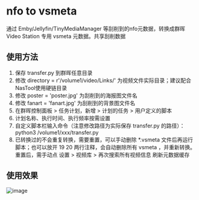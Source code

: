 # nfo to vsmeta
通过 Emby/Jellyfin/TinyMediaManager 等刮削到的nfo元数据，转换成群晖 Video Station 专用 vsmeta 元数据。共享刮削数据

使用方法
-----------------
1. 保存 transfer.py 到群晖任意目录
2. 修改 directory = r'/volume1/video/Links/' 为视频文件实际目录；建议配合NasTool使用硬链目录
3. 修改 poster = 'poster.jpg' 为刮削到的海报图文件名
4. 修改 fanart = 'fanart.jpg' 为刮削到的背景图文件名
5. 在群晖控制面板 > 任务计划，新增 > 计划的任务 > 用户定义的脚本
6. 计划名称、执行时间、执行频率按需设置
7. 自定义脚本栏输入命令（注意修改路径为实际保存 transfer.py 的路径）： python3 /volume1/xxx/transfer.py
8. 已转换过的不会重复转换，需要重置，可以手动删除 *.vsmeta 文件后再运行脚本；也可以放开 19 20 两行注释，会自动删除所有 vsmeta ，并重新转换。重置后，需手动点 设置 > 视频库 > 再次搜索所有视频信息 刷新元数据缓存

使用效果
-----------------
![image](https://github.com/JuanWoo/nfo-to-vsmeta/assets/4869539/5c089d2c-8064-4c94-bf42-c6e3117e2492)

